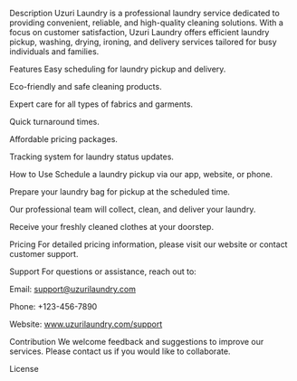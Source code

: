 Description
Uzuri Laundry is a professional laundry service dedicated to providing convenient, reliable, and high-quality cleaning solutions. With a focus on customer satisfaction, Uzuri Laundry offers efficient laundry pickup, washing, drying, ironing, and delivery services tailored for busy individuals and families.

Features
Easy scheduling for laundry pickup and delivery.

Eco-friendly and safe cleaning products.

Expert care for all types of fabrics and garments.

Quick turnaround times.

Affordable pricing packages.

Tracking system for laundry status updates.

How to Use
Schedule a laundry pickup via our app, website, or phone.

Prepare your laundry bag for pickup at the scheduled time.

Our professional team will collect, clean, and deliver your laundry.

Receive your freshly cleaned clothes at your doorstep.

Pricing
For detailed pricing information, please visit our website or contact customer support.

Support
For questions or assistance, reach out to:

Email: support@uzurilaundry.com

Phone: +123-456-7890

Website: www.uzurilaundry.com/support

Contribution
We welcome feedback and suggestions to improve our services. Please contact us if you would like to collaborate.

License
